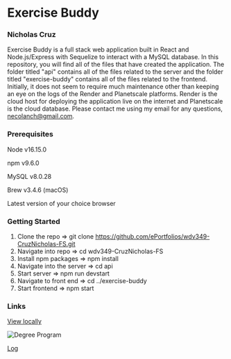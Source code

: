 # Exercise Buddy
### Nicholas Cruz

Exercise Buddy is a full stack web application built in React and Node.js/Express with Sequelize to interact with a MySQL database. In this repository, you will find all of the files that have created the application. The folder titled "api" contains all of the files related to the server and the folder titled "exercise-buddy" contains all of the files related to the frontend. Initially, it does not seem to require much maintenance other than keeping an eye on the logs of the Render and Planetscale platforms. Render is the cloud host for deploying the application live on the internet and Planetscale is the cloud database. Please contact me using my email for any questions, necolanch@gmail.com.

### Prerequisites
Node v16.15.0

npm v9.6.0

MySQL v8.0.28

Brew v3.4.6 (macOS)

Latest version of your choice browser

### Getting Started
1. Clone the repo => git clone https://github.com/ePortfolios/wdv349-CruzNicholas-FS.git
2. Navigate into repo => cd wdv349-CruzNicholas-FS
3. Install npm packages => npm install
4. Navigate into the server => cd api
5. Start server => npm run devstart
6. Navigate to front end => cd ../exercise-buddy
7. Start frontend => npm start

### Links
[View locally](http://localhost:3000)

![Degree Program](https://img.shields.io/badge/degree-web%20development-blue.svg)

[Log](./docs/log.md)

<br>
